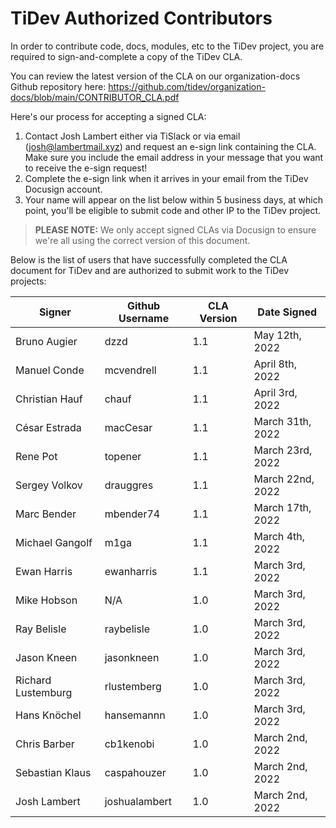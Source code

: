 # TiDev Authorized Contributors
In order to contribute code, docs, modules, etc to the TiDev project, you are required to sign-and-complete a copy of the TiDev CLA.

You can review the latest version of the CLA on our organization-docs Github repository here:
https://github.com/tidev/organization-docs/blob/main/CONTRIBUTOR_CLA.pdf

Here's our process for accepting a signed CLA:

 1. Contact Josh Lambert either via TiSlack or via email (josh@lambertmail.xyz) and request an e-sign link containing the CLA. Make sure you include the email address in your message that you want to receive the e-sign request!
 2. Complete the e-sign link when it arrives in your email from the TiDev Docusign account.
 3. Your name will appear on the list below within 5 business days, at which point, you'll be eligible to submit code and other IP to the TiDev project.
 

> **PLEASE NOTE:** We only accept signed CLAs via Docusign to ensure we're all using the correct version of this document.

Below is the list of users that have successfully completed the CLA document for TiDev and are authorized to submit work to the TiDev projects:

|Signer|Github Username|CLA Version|Date Signed|
|--|--|--|--|
|Bruno Augier|dzzd|1.1|May 12th, 2022|
|Manuel Conde|mcvendrell|1.1|April 8th, 2022|
|Christian Hauf|chauf|1.1|April 3rd, 2022|
|César Estrada|macCesar|1.1|March 31th, 2022|
|Rene Pot|topener|1.1|March 23rd, 2022|
|Sergey Volkov|drauggres|1.1|March 22nd, 2022|
|Marc Bender|mbender74|1.1|March 17th, 2022|
|Michael Gangolf|m1ga|1.1|March 4th, 2022|
|Ewan Harris|ewanharris|1.1|March 3rd, 2022|
|Mike Hobson|N/A|1.0|March 3rd, 2022|
|Ray Belisle|raybelisle|1.0|March 3rd, 2022|
|Jason Kneen|jasonkneen|1.0|March 3rd, 2022|
|Richard Lustemburg|rlustemberg|1.0|March 3rd, 2022|
|Hans Knöchel|hansemannn|1.0|March 3rd, 2022|
|Chris Barber|cb1kenobi|1.0|March 2nd, 2022|
|Sebastian Klaus|caspahouzer|1.0|March 2nd, 2022|
|Josh Lambert|joshualambert|1.0|March 2nd, 2022|
